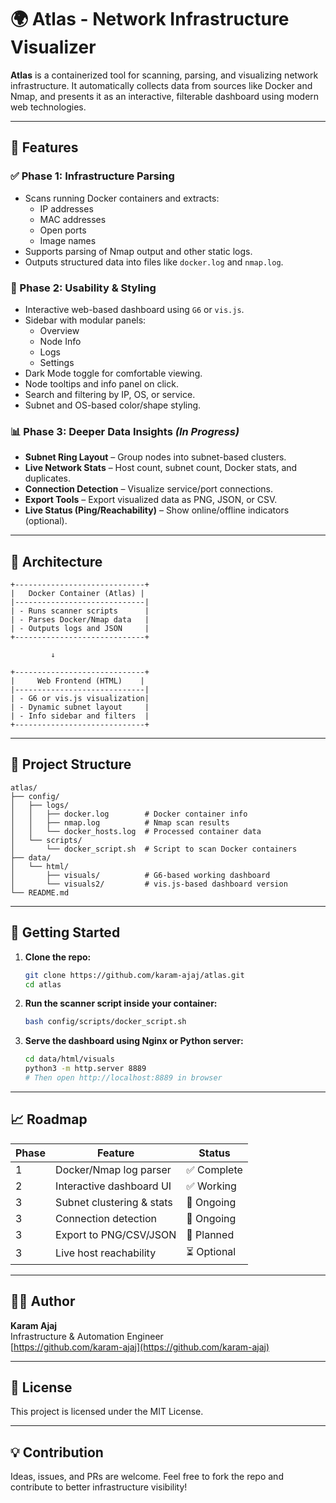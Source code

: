 # 🌍 Atlas - Network Infrastructure Visualizer

**Atlas** is a containerized tool for scanning, parsing, and visualizing network infrastructure. It automatically collects data from sources like Docker and Nmap, and presents it as an interactive, filterable dashboard using modern web technologies.

---

## 🚀 Features

### ✅ Phase 1: Infrastructure Parsing
- Scans running Docker containers and extracts:
  - IP addresses  
  - MAC addresses  
  - Open ports  
  - Image names  
- Supports parsing of Nmap output and other static logs.
- Outputs structured data into files like `docker.log` and `nmap.log`.

### 🎨 Phase 2: Usability & Styling
- Interactive web-based dashboard using `G6` or `vis.js`.
- Sidebar with modular panels:
  - Overview  
  - Node Info  
  - Logs  
  - Settings  
- Dark Mode toggle for comfortable viewing.
- Node tooltips and info panel on click.
- Search and filtering by IP, OS, or service.
- Subnet and OS-based color/shape styling.

### 📊 Phase 3: Deeper Data Insights _(In Progress)_
- **Subnet Ring Layout** – Group nodes into subnet-based clusters.
- **Live Network Stats** – Host count, subnet count, Docker stats, and duplicates.
- **Connection Detection** – Visualize service/port connections.
- **Export Tools** – Export visualized data as PNG, JSON, or CSV.
- **Live Status (Ping/Reachability)** – Show online/offline indicators (optional).

---

## 🧱 Architecture

```
+-----------------------------+
|   Docker Container (Atlas) |
|-----------------------------|
| - Runs scanner scripts      |
| - Parses Docker/Nmap data   |
| - Outputs logs and JSON     |
+-----------------------------+

         ↓

+-----------------------------+
|     Web Frontend (HTML)    |
|-----------------------------|
| - G6 or vis.js visualization|
| - Dynamic subnet layout     |
| - Info sidebar and filters  |
+-----------------------------+
```

---

## 📂 Project Structure

```
atlas/
├── config/
│   ├── logs/
│   │   ├── docker.log        # Docker container info
│   │   ├── nmap.log          # Nmap scan results
│   │   └── docker_hosts.log  # Processed container data
│   └── scripts/
│       └── docker_script.sh  # Script to scan Docker containers
├── data/
│   └── html/
│       ├── visuals/          # G6-based working dashboard
│       └── visuals2/         # vis.js-based dashboard version
└── README.md
```

---

## 🧪 Getting Started

1. **Clone the repo:**
   ```bash
   git clone https://github.com/karam-ajaj/atlas.git
   cd atlas
   ```

2. **Run the scanner script inside your container:**
   ```bash
   bash config/scripts/docker_script.sh
   ```

3. **Serve the dashboard using Nginx or Python server:**
   ```bash
   cd data/html/visuals
   python3 -m http.server 8889
   # Then open http://localhost:8889 in browser
   ```

---

## 📈 Roadmap

| Phase | Feature                        | Status     |
|-------|--------------------------------|------------|
| 1     | Docker/Nmap log parser         | ✅ Complete |
| 2     | Interactive dashboard UI       | ✅ Working  |
| 3     | Subnet clustering & stats      | 🚧 Ongoing |
| 3     | Connection detection           | 🚧 Ongoing |
| 3     | Export to PNG/CSV/JSON         | 📝 Planned |
| 3     | Live host reachability         | ⏳ Optional |

---

## 👨‍💻 Author

**Karam Ajaj**  
Infrastructure & Automation Engineer  
[https://github.com/karam-ajaj](https://github.com/karam-ajaj)

---

## 📝 License

This project is licensed under the MIT License.

---

## 💡 Contribution

Ideas, issues, and PRs are welcome. Feel free to fork the repo and contribute to better infrastructure visibility!
